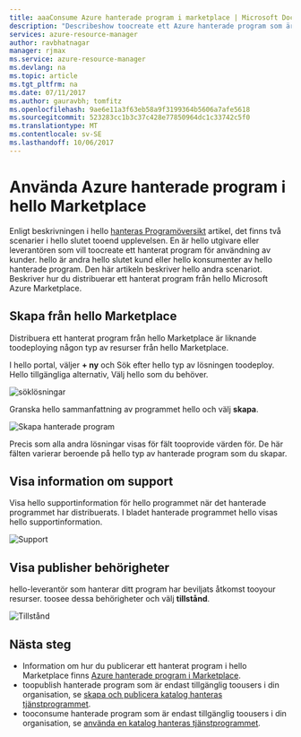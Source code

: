 ```yaml
---
title: aaaConsume Azure hanterade program i marketplace | Microsoft Docs
description: "Describeshow toocreate ett Azure hanterade program som är tillgängliga via hello Marketplace."
services: azure-resource-manager
author: ravbhatnagar
manager: rjmax
ms.service: azure-resource-manager
ms.devlang: na
ms.topic: article
ms.tgt_pltfrm: na
ms.date: 07/11/2017
ms.author: gauravbh; tomfitz
ms.openlocfilehash: 9ae6e11a3f63eb58a9f3199364b5606a7afe5618
ms.sourcegitcommit: 523283cc1b3c37c428e77850964dc1c33742c5f0
ms.translationtype: MT
ms.contentlocale: sv-SE
ms.lasthandoff: 10/06/2017
---
```

# <a name="consume-azure-managed-applications-in-hello-marketplace"></a>Använda Azure hanterade program i hello Marketplace

Enligt beskrivningen i hello [hanteras Programöversikt](managed-application-overview.md) artikel, det finns två scenarier i hello slutet tooend upplevelsen. En är hello utgivare eller leverantören som vill toocreate ett hanterat program för användning av kunder. hello är andra hello slutet kund eller hello konsumenter av hello hanterade program. Den här artikeln beskriver hello andra scenariot. Beskriver hur du distribuerar ett hanterat program från hello Microsoft Azure Marketplace.

## <a name="create-from-hello-marketplace"></a>Skapa från hello Marketplace

Distribuera ett hanterat program från hello Marketplace är liknande toodeploying någon typ av resurser från hello Marketplace. 

I hello portal, väljer **+ ny** och Sök efter hello typ av lösningen toodeploy. Hello tillgängliga alternativ, Välj hello som du behöver.

![söklösningar](./media/managed-application-consume-marketplace/search-apps.png)

Granska hello sammanfattning av programmet hello och välj **skapa**.

![Skapa hanterade program](./media/managed-application-consume-marketplace/create-marketplace-managed-app.png)

Precis som alla andra lösningar visas för fält tooprovide värden för. De här fälten varierar beroende på hello typ av hanterade program som du skapar. 

## <a name="view-support-information"></a>Visa information om support

Visa hello supportinformation för hello programmet när det hanterade programmet har distribuerats. I bladet hanterade programmet hello visas hello supportinformation.

![Support](./media/managed-application-consume-marketplace/support.png)

## <a name="view-publisher-permissions"></a>Visa publisher behörigheter

hello-leverantör som hanterar ditt program har beviljats åtkomst tooyour resurser. toosee dessa behörigheter och välj **tillstånd**.

![Tillstånd](./media/managed-application-consume-marketplace/authorizations.png)

## <a name="next-steps"></a>Nästa steg

* Information om hur du publicerar ett hanterat program i hello Marketplace finns [Azure hanterade program i Marketplace](managed-application-author-marketplace.md).
* toopublish hanterade program som är endast tillgänglig toousers i din organisation, se [skapa och publicera katalog hanteras tjänstprogrammet](managed-application-publishing.md).
* tooconsume hanterade program som är endast tillgänglig toousers i din organisation, se [använda en katalog hanteras tjänstprogrammet](managed-application-consumption.md).
